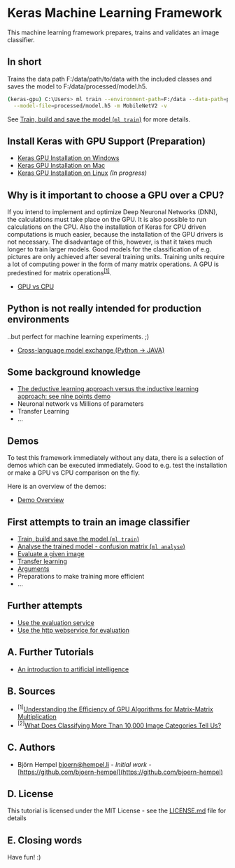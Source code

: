 # Keras Machine Learning Framework

This machine learning framework prepares, trains and validates an image classifier.

## In short

Trains the data path F:/data/path/to/data with the included classes and saves the model to F:/data/processed/model.h5.

```bash
(keras-gpu) C:\Users> ml train --environment-path=F:/data --data-path=path/to/data \
  --model-file=processed/model.h5 -m MobileNetV2 -v
```

See [Train, build and save the model (`ml train`)](/markdown/image-classification/train.md) for more details.

## Install Keras with GPU Support (Preparation)

* [Keras GPU Installation on Windows](/markdown/installation/keras-gpu-windows.md)
* [Keras GPU Installation on Mac](/markdown/installation/keras-gpu-mac.md)
* [Keras GPU Installation on Linux](/markdown/installation/keras-gpu-linux.md) _(In progress)_

## Why is it important to choose a GPU over a CPU?

If you intend to implement and optimize Deep Neuronal Networks (DNN), the calculations must take place on the GPU. It is also possible to run calculations on the CPU. Also the installation of Keras for CPU driven computations is much easier, because the installation of the GPU drivers is not necessary. The disadvantage of this, however, is that it takes much longer to train larger models. Good models for the classification of e.g. pictures are only achieved after several training units. Training units require a lot of computing power in the form of many matrix operations. A GPU is predestined for matrix operations<sup>[[1]](#gpumatrixmult)</sup>.

* [GPU vs CPU](markdown/hardware/gpu-vs-cpu.md)

## Python is not really intended for production environments

..but perfect for machine learning experiments. ;)

* [Cross-language model exchange (Python → JAVA)](/markdown/cross-language/python-java.md)

## Some background knowledge

* [The deductive learning approach versus the inductive learning approach: see nine points demo](/markdown/demos/nine_points.md)
* Neuronal network vs Millions of parameters
* Transfer Learning
* ...

## Demos

To test this framework immediately without any data, there is a selection of demos which can be executed immediately. Good to e.g. test the installation or make a GPU vs CPU comparison on the fly.

Here is an overview of the demos:

* [Demo Overview](/markdown/demos/overview.md)

## First attempts to train an image classifier

* [Train, build and save the model (`ml train`)](/markdown/image-classification/train.md)
* [Analyse the trained model - confusion matrix (`ml analyse`)](/markdown/image-classification/analyse.md)
* [Evaluate a given image](/markdown/image-classification/evaluate.md)
* [Transfer learning](/markdown/image-classification/transfer-learning.md)
* [Arguments](/markdown/image-classification/arguments.md)
* Preparations to make training more efficient
* ...

## Further attempts

* [Use the evaluation service](/markdown/image-classification/use-evaluation-service.md)
* [Use the http webservice for evaluation](/markdown/image-classification/use-http-webservice.md)

## A. Further Tutorials

* [An introduction to artificial intelligence](https://github.com/friends-of-ai/an-introduction-to-artificial-intelligence)

## B. Sources

* <sup><a name="gpumatrixmult">[1]</a></sup>[Understanding the Efficiency of GPU Algorithms for Matrix-Matrix Multiplication](https://graphics.stanford.edu/papers/gpumatrixmult/gpumatrixmult.pdf)
* <sup><a name="stillinprogress">[2]</a></sup>[What Does Classifying More Than 10,000 Image Categories Tell Us?](http://vision.stanford.edu/pdf/DengBergLiFei-Fei_ECCV2010.pdf)

## C. Authors

* Björn Hempel <bjoern@hempel.li> - _Initial work_ - [https://github.com/bjoern-hempel](https://github.com/bjoern-hempel)

## D. License

This tutorial is licensed under the MIT License - see the [LICENSE.md](/LICENSE.md) file for details

## E. Closing words

Have fun! :)
